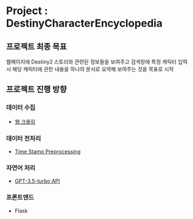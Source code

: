 # Project : DestinyCharacterEncyclopedia

## 프로젝트 최종 목표

 웹페이지에 Destiny2 스토리와 관련된 정보들을 보여주고 검색창에 특정 캐릭터 입력시 해당 캐릭터에 관한 내용을 하나의 문서로 요약해 보여주는 것을 목표로 시작

## 프로젝트 진행 방향

### 데이터 수집
* [웹 크롤링](https://github.com/PaddingE/DestinyCharacterEncyclopedia/tree/main/Preprocessing/WEB_crawling)

### 데이터 전처리
* [Time Stamp Preprocessing](https://github.com/PaddingE/DestinyCharacterEncyclopedia/tree/main/Preprocessing/Time_stamp)

### 자연어 처리
* [GPT-3.5-turbo API](https://github.com/PaddingE/DestinyCharacterEncyclopedia/tree/main/NLP/summerization)

### 프론트엔드
* Flask
